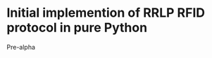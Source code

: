 Initial implemention of RRLP RFID protocol in pure Python
=========================================================


Pre-alpha
